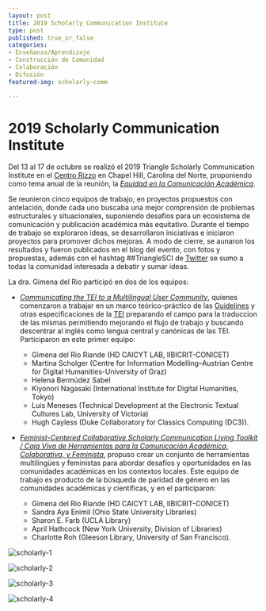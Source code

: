```yaml
---
layout: post
title: 2019 Scholarly Communication Institute
type: post
published: true_or_false
categories:
- Enseñanza/Aprendizaje
- Construcción de Comunidad
- Colaboración
- Difusión
featured-img: scholarly-comm

---
```


# 2019 Scholarly Communication Institute

Del 13 al 17 de octubre se realizó el 2019 Triangle Scholarly Communication Institute en el [Centro Rizzo](https://trianglesci.org/venue-and-logistics/rizzo-center-and-meadowmont/) en Chapel Hill, Carolina del Norte, proponiendo como tema anual de la reunión, la [*Equidad en la Comunicación Académica*](https://trianglesci.org/2019-institute/equity-in-scholarly-communications/).

Se reunieron cinco equipos de trabajo, en proyectos propuestos con antelación, donde cada uno buscaba una mejor comprensión de problemas estructurales y situacionales, suponiendo desafíos para un ecosistema de comunicación y publicación académica más equitativo. Durante el tiempo de trabajo se exploraron ideas, se desarrollaron iniciativas e iniciaron proyectos para promover dichos mejoras. A modo de cierre, se aunaron los resultados y fueron publicados en el blog del evento, con fotos y propuestas, además con el hashtag ##TriangleSCI de [Twitter](https://twitter.com/search?q=%23TriangleSCI&f=live) se sumo a todas la comunidad interesada a debatir y sumar ideas.

La dra. Gimena del Rio participó en dos de los equipos:  

* [*Communicating the TEI to a Multilingual User Community*](https://trianglesci.org/2019/07/17/communicating-the-tei-to-a-multilingual-user-community/), quienes comenzaron a trabajar en un marco teórico-práctico de las [Guidelines](https://www.tei-c.org/release/doc/tei-p5-doc/en/html/AB.html) y otras especificaciones de la [TEI](https://tei-c.org/) preparando el campo para la traduccion de las mismas permitiendo mejorando el flujo de trabajo y buscando descentrar al inglés como lengua central y canónicas de las TEI. Participaron en este primer equipo:
	- Gimena del Rio Riande (HD CAICYT LAB, IIBICRIT-CONICET)
	- Martina Scholger (Centre for Information Modelling–Austrian Centre for Digital Humanities-University of Graz)
	- Helena Bermúdez Sabel 
	- Kiyonori Nagasaki (International Institute for Digital Humanities, Tokyo)
	- Luis Meneses (Technical Development at the Electronic Textual Cultures Lab, University of Victoria)
	- Hugh Cayless (Duke Collaboratory for Classics Computing (DC3)).

* [*Feminist-Centered Collaborative Scholarly Communication Living Toolkit / Caja Viva de Herramientas para la Comunicación Académica, Colaborativa, y Feminista*](https://trianglesci.org/2019/07/30/feminist-centered-collaborative-toolkit/), propuso crear un conjunto de herramientas multilingües y feministas para abordar desafíos y oportunidades en las comunidades académicas en los contextos locales. Este equipo de trabajo es producto de la búsqueda de paridad de género en las comunidades académicas y científicas, y en el participaron:
	- Gimena del Rio Riande (HD CAICYT LAB, IIBICRIT-CONICET)
	- Sandra Aya Enimil (Ohio State University Libraries)
	- Sharon E. Farb (UCLA Library)
	- April Hathcock (New York University, Division of Libraries)
	- Charlotte Roh (Gleeson Library, University of San Francisco).


![scholarly-1](/assets/img/posts/scholarly-comm1.jpg)

![scholarly-2](/assets/img/posts/scholarly-comm2.jpg)

![scholarly-3](/assets/img/posts/scholarly-comm3.jpg)

![scholarly-4](/assets/img/posts/scholarly-comm4.jpg)
